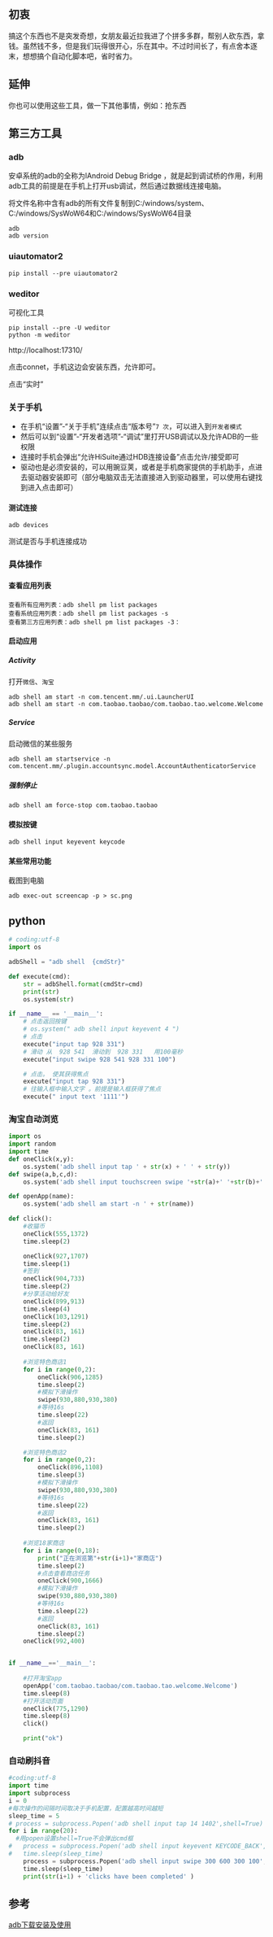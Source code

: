 ## 初衷

搞这个东西也不是突发奇想，女朋友最近拉我进了个拼多多群，帮别人砍东西，拿钱。虽然钱不多，但是我们玩得很开心，乐在其中。不过时间长了，有点舍本逐末，想想搞个自动化脚本吧，省时省力。

## 延伸

你也可以使用这些工具，做一下其他事情，例如：抢东西

## 第三方工具

### adb

安卓系统的adb的全称为lAndroid Debug Bridge ，就是起到调试桥的作用，利用adb工具的前提是在手机上打开usb调试，然后通过数据线连接电脑。

将文件名称中含有adb的所有文件复制到C:/windows/system、C:/windows/SysWoW64和C:/windows/SysWoW64目录

```
adb
adb version
```



### uiautomator2

```
pip install --pre uiautomator2
```



### weditor

可视化工具

```
pip install --pre -U weditor
python -m weditor
```

http://localhost:17310/

点击connet，手机这边会安装东西，允许即可。

点击“实时”

### 关于手机

- 在手机“设置”-“关于手机”连续点击“版本号”`7 次`，可以进入到`开发者模式`
- 然后可以到“设置”-“开发者选项”-“调试”里打开USB调试以及允许ADB的一些权限
- 连接时手机会弹出“允许HiSuite通过HDB连接设备”点击允许/接受即可
- 驱动也是必须安装的，可以用豌豆荚，或者是手机商家提供的手机助手，点进去驱动器安装即可（部分电脑双击无法直接进入到驱动器里，可以使用右键找到进入点击即可）

#### 测试连接

```
adb devices
```

测试是否与手机连接成功

### 具体操作

#### 查看应用列表

```
查看所有应用列表：adb shell pm list packages
查看系统应用列表：adb shell pm list packages -s
查看第三方应用列表：adb shell pm list packages -3：
```

#### 启动应用

##### Activity

打开`微信`、`淘宝`

```
adb shell am start -n com.tencent.mm/.ui.LauncherUI
adb shell am start -n com.taobao.taobao/com.taobao.tao.welcome.Welcome
```

##### Service

启动微信的某些服务

```
adb shell am startservice -n com.tencent.mm/.plugin.accountsync.model.AccountAuthenticatorService
```

##### 强制停止

```
adb shell am force-stop com.taobao.taobao
```



#### 模拟按键

```
adb shell input keyevent keycode
```



#### 某些常用功能

截图到电脑

```
adb exec-out screencap -p > sc.png
```

## python

```python
# coding:utf-8
import os

adbShell = "adb shell  {cmdStr}"

def execute(cmd):
    str = adbShell.format(cmdStr=cmd)
    print(str)
    os.system(str)

if __name__ == '__main__':
    # 点击返回按键
    # os.system(" adb shell input keyevent 4 ")
    # 点击
    execute("input tap 928 331")
    # 滑动 从  928 541  滑动到  928 331   用100毫秒
    execute("input swipe 928 541 928 331 100")

    # 点击。 使其获得焦点
    execute("input tap 928 331")
    # 往输入框中输入文字 。前提是输入框获得了焦点
    execute(" input text '1111'")
```



### 淘宝自动浏览

```python
import os
import random
import time
def oneClick(x,y):
    os.system('adb shell input tap ' + str(x) + ' ' + str(y))
def swipe(a,b,c,d):
    os.system('adb shell input touchscreen swipe '+str(a)+' '+str(b)+' '+str(c)+' '+str(d))

def openApp(name):
    os.system('adb shell am start -n ' + str(name))

def click():
    #收猫币
    oneClick(555,1372)
    time.sleep(2)

    oneClick(927,1707)
    time.sleep(1)
    #签到
    oneClick(904,733)
    time.sleep(2)
    #分享活动给好友
    oneClick(899,913)
    time.sleep(4)
    oneClick(103,1291)
    time.sleep(2)
    oneClick(83, 161)
    time.sleep(2)
    oneClick(83, 161)
    
    #浏览特色商店1
    for i in range(0,2):
        oneClick(906,1285)
        time.sleep(2)
        #模拟下滑操作
        swipe(930,880,930,380)
        #等待16s
        time.sleep(22)
        #返回
        oneClick(83, 161)
        time.sleep(2)

    #浏览特色商店2
    for i in range(0,2):
        oneClick(896,1108)
        time.sleep(3)
        #模拟下滑操作
        swipe(930,880,930,380)
        #等待16s
        time.sleep(22)
        #返回
        oneClick(83, 161)
        time.sleep(2)
    
    #浏览18家商店
    for i in range(0,18):
        print("正在浏览第"+str(i+1)+"家商店")
        time.sleep(2)
        #点击查看商店任务
        oneClick(900,1666)
        #模拟下滑操作
        swipe(930,880,930,380)
        #等待16s
        time.sleep(22)
        #返回
        oneClick(83, 161)
        time.sleep(2)
    oneClick(992,400)


if __name__=='__main__':
    
    #打开淘宝app
    openApp('com.taobao.taobao/com.taobao.tao.welcome.Welcome')
    time.sleep(8)
    #打开活动页面
    oneClick(775,1290)
    time.sleep(8)
    click()

    print("ok")
```



### 自动刷抖音

```python
#coding:utf-8
import time
import subprocess
i = 0
#每次操作的间隔时间取决于手机配置，配置越高时间越短
sleep_time = 5 
# process = subprocess.Popen('adb shell input tap 14 1402',shell=True)
for i in range(20):
  #用popen设置shell=True不会弹出cmd框
#   process = subprocess.Popen('adb shell input keyevent KEYCODE_BACK', shell=True)
#   time.sleep(sleep_time)
	process = subprocess.Popen('adb shell input swipe 300 600 300 100', shell=True)
    time.sleep(sleep_time)
    print(str(i+1) + 'clicks have been completed' )
```



## 参考

[adb下载安装及使用](https://blog.csdn.net/weixin_43927138/article/details/90477966)